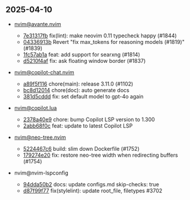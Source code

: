 ## 2025-04-10

* nvim@avante.nvim
  - [7e31317fb](https://github.com/yetone/avante.nvim/commit/7e31317fbc3061c7fea586b598b0a9865423b976) fix(lint): make neovim 0.11 typecheck happy (#1844)
  - [04336913b](https://github.com/yetone/avante.nvim/commit/04336913b32f66f45b20a6ba2f033dd742f04374) Revert "fix max_tokens for reasoning models (#1819)" (#1839)
  - [1fc57ab1a](https://github.com/yetone/avante.nvim/commit/1fc57ab1aed2089e11b187cf88b40f600ab17db8) feat: add support for searxng (#1814)
  - [d5210f4af](https://github.com/yetone/avante.nvim/commit/d5210f4afbe971024382f35f652fc0c4031e8468) fix: ask floating window border (#1837)

* nvim@copilot-chat.nvim
  - [a89f5f116](https://github.com/CopilotC-Nvim/CopilotChat.nvim/commit/a89f5f1162b04a0962e5f4c3cdf248a81e7e53cb) chore(main): release 3.11.0 (#1102)
  - [bc8d12014](https://github.com/CopilotC-Nvim/CopilotChat.nvim/commit/bc8d12014fd4da1426093588d1b98654221a9cc5) chore(doc): auto generate docs
  - [381d5cddd](https://github.com/CopilotC-Nvim/CopilotChat.nvim/commit/381d5cddd25abec595c3c611e96cae2ba61d7ea5) fix: set default model to gpt-4o again

* nvim@copilot.lua
  - [2378a40e9](https://github.com/zbirenbaum/copilot.lua/commit/2378a40e9cecbf3720b6f4f3d5d6b6d8994bd321) chore: bump Copilot LSP version to 1.300
  - [2abb68f0c](https://github.com/zbirenbaum/copilot.lua/commit/2abb68f0cbc5d836b0aa39e10ccb9efbc2531011) feat: update to latest Copilot LSP

* nvim@neo-tree.nvim
  - [5224467c6](https://github.com/nvim-neo-tree/neo-tree.nvim/commit/5224467c6a49a6c77b8a8333f4d9af0abc788e10) build: slim down Dockerfile (#1752)
  - [179274e20](https://github.com/nvim-neo-tree/neo-tree.nvim/commit/179274e205c39989ca99be790b3803189cadd7cf) fix: restore neo-tree width when redirecting buffers (#1754)

* nvim@nvim-lspconfig
  - [94dda50b2](https://github.com/neovim/nvim-lspconfig/commit/94dda50b2d9a29d0b76562a9027029538840e2d7) docs: update configs.md skip-checks: true
  - [d87f99f77](https://github.com/neovim/nvim-lspconfig/commit/d87f99f77caec39bd57b25cb27dea9143fba2366) fix(stylelint): update root_file, filetypes #3702